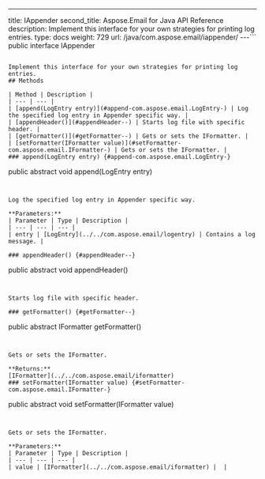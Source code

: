 ---
title: IAppender
second_title: Aspose.Email for Java API Reference
description:  Implement this interface for your own strategies for printing log entries.
type: docs
weight: 729
url: /java/com.aspose.email/iappender/
---```
public interface IAppender
```

Implement this interface for your own strategies for printing log entries.
## Methods

| Method | Description |
| --- | --- |
| [append(LogEntry entry)](#append-com.aspose.email.LogEntry-) | Log the specified log entry in Appender specific way. |
| [appendHeader()](#appendHeader--) | Starts log file with specific header. |
| [getFormatter()](#getFormatter--) | Gets or sets the IFormatter. |
| [setFormatter(IFormatter value)](#setFormatter-com.aspose.email.IFormatter-) | Gets or sets the IFormatter. |
### append(LogEntry entry) {#append-com.aspose.email.LogEntry-}
```
public abstract void append(LogEntry entry)
```


Log the specified log entry in Appender specific way.

**Parameters:**
| Parameter | Type | Description |
| --- | --- | --- |
| entry | [LogEntry](../../com.aspose.email/logentry) | Contains a log message. |

### appendHeader() {#appendHeader--}
```
public abstract void appendHeader()
```


Starts log file with specific header.

### getFormatter() {#getFormatter--}
```
public abstract IFormatter getFormatter()
```


Gets or sets the IFormatter.

**Returns:**
[IFormatter](../../com.aspose.email/iformatter)
### setFormatter(IFormatter value) {#setFormatter-com.aspose.email.IFormatter-}
```
public abstract void setFormatter(IFormatter value)
```


Gets or sets the IFormatter.

**Parameters:**
| Parameter | Type | Description |
| --- | --- | --- |
| value | [IFormatter](../../com.aspose.email/iformatter) |  |

